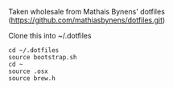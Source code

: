 Taken wholesale from Mathais Bynens' dotfiles (https://github.com/mathiasbynens/dotfiles.git)

Clone this into ~/.dotfiles

```
cd ~/.dotfiles
source bootstrap.sh
cd ~
source .osx
source brew.h
```
